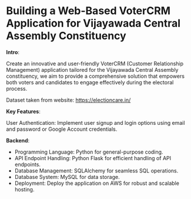 # Building a Web-Based VoterCRM Application for Vijayawada Central Assembly Constituency

**Intro**:

Create an innovative and user-friendly VoterCRM (Customer Relationship Management) application 
tailored for the Vijayawada Central Assembly constituency, we aim to provide a comprehensive solution 
that empowers both voters and candidates to engage effectively during the electoral process.

Dataset taken from website: https://electioncare.in/

**Key Features**:

User Authentication: Implement user signup and login options using email and password or Google Account credentials.

**Backend**:

* Programming Language: Python for general-purpose coding.
* API Endpoint Handling: Python Flask for efficient handling of API endpoints.
* Database Management: SQLAlchemy for seamless SQL operations.
* Database System: MySQL for data storage.
* Deployment: Deploy the application on AWS for robust and scalable hosting.




